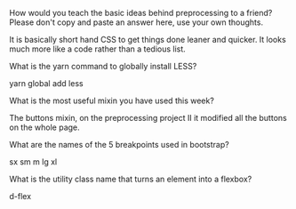 
How would you teach the basic ideas behind preprocessing to a friend? Please don't copy and paste an answer here, use your own thoughts.

It is basically short hand CSS to get things done leaner and quicker. It looks much more like a code rather than a tedious list.

What is the yarn command to globally install LESS?

yarn global add less

What is the most useful mixin you have used this week?

The buttons mixin, on the preprocessing project II it modified all the buttons on the whole page. 

What are the names of the 5 breakpoints used in bootstrap?

sx sm m lg xl

What is the utility class name that turns an element into a flexbox?

d-flex